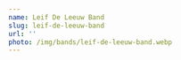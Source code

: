 ```yaml
---
name: Leif De Leeuw Band
slug: leif-de-leeuw-band
url: ''
photo: /img/bands/leif-de-leeuw-band.webp
---
```

